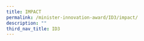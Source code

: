 ```yaml
---
title: IMPACT​
permalink: /minister-innovation-award/ID3/impact/
description: ""
third_nav_title: ID3
---
```

